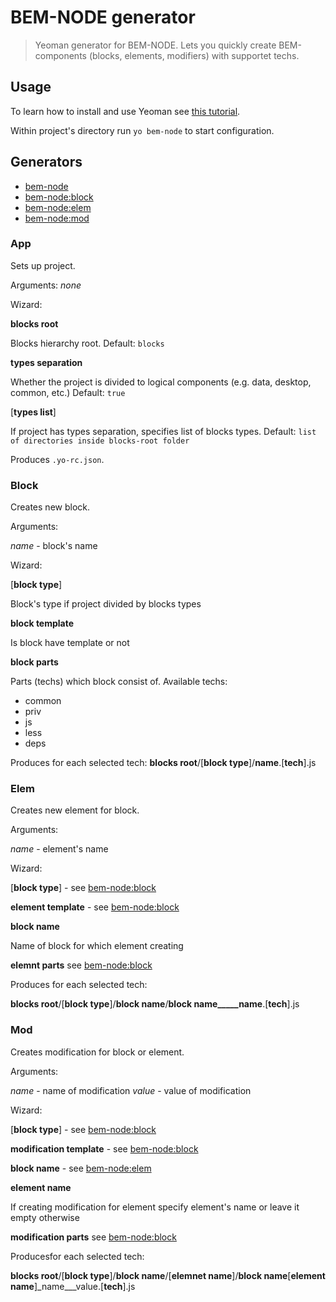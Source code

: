 # BEM-NODE generator

> Yeoman generator for BEM-NODE. Lets you quickly create BEM-components (blocks, elements, modifiers) with supportet techs.

## Usage

To learn how to install and use Yeoman see [this tutorial](http://yeoman.io/learning/).

Within project's directory run `yo bem-node` to start configuration.

## Generators

* [bem-node](#app)
* [bem-node:block](#block)
* [bem-node:elem](#elem)
* [bem-node:mod](#mod)

### App

Sets up project.

Arguments: _none_

Wizard:

__blocks root__

Blocks hierarchy root.
Default: `blocks`

__types separation__

Whether the project is divided to logical components (e.g. data, desktop, common, etc.)
Default: `true`

[__types list__]

If project has types separation, specifies list of blocks types.
Default: `list of directories inside blocks-root folder`

Produces `.yo-rc.json`.

### Block

Creates new block.

Arguments:

_name_ - block's name

Wizard:

[__block type__]

Block's type if project divided by blocks types

__block template__

Is block have template or not

__block parts__

Parts (techs) which block consist of.
Available techs:

* common
* priv
* js
* less
* deps

Produces for each selected tech: 
__blocks root__/[__block type__]/__name__.[__tech__].js

### Elem

Creates new element for block.

Arguments:

_name_ - element's name

Wizard:

[__block type__] - see [bem-node:block](#block)

__element template__ - see [bem-node:block](#block)

__block name__

Name of block for which element creating

__elemnt parts__ see [bem-node:block](#block)

Produces for each selected tech: 

__blocks root__/[__block type__]/__block name__/__block name_____name__.[__tech__].js

### Mod

Creates modification for block or element.

Arguments:

_name_ - name of modification
_value_ - value of modification

Wizard:

[__block type__] - see [bem-node:block](#block)

__modification template__ - see [bem-node:block](#block)

__block name__ - see [bem-node:elem](#elem)

__element name__

If creating modification for element specify element's name or leave it empty otherwise

__modification parts__ see [bem-node:block](#block)

Producesfor each selected tech: 

__blocks root__/[__block type__]/__block name__/[__elemnet name__]/__block name__[__element name__]_name___value.[__tech__].js
